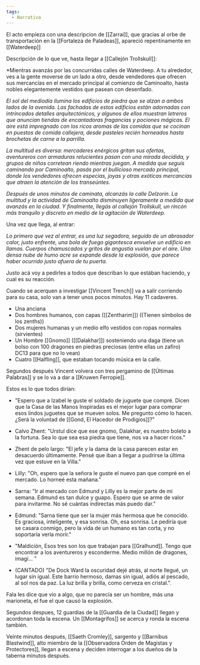 ```yaml
---
tags:
  - Narrativa
---
```


El acto empieza con una descripcion de [[Zarrai]], que gracias al orbe de transportación en la [[Fortaleza de Paladeas]], apareció repentinamente en [[Waterdeep]]

Descripción de lo que ve, hasta llegar a [[Callejón Trollskull]]:

*Mientras avanzás por las concurridas calles de Waterdeep. A tu alrededor, ves a la gente moverse de un lado a otro, desde vendedores que ofrecen sus mercancías en el mercado principal al comienzo de Caminoalto, hasta nobles elegantemente vestidos que pasean con desenfado.

*El sol del mediodía ilumina los edificios de piedra que se alzan a ambos lados de la avenida. Las fachadas de estos edificios están adornadas con intrincados detalles arquitectónicos, y algunos de ellos muestran letreros que anuncian tiendas de encantadoras fragancias y pociones mágicas. El aire está impregnado con los ricos aromas de las comidas que se cocinan en puestos de comida callejera, desde pasteles recién horneados hasta brochetas de carne a la parrilla.*

*La multitud es diversa: mercaderes enérgicos gritan sus ofertas, aventureros con armaduras relucientes pasan con una mirada decidida, y grupos de niños corretean riendo mientras juegan. A medida que seguís caminando por Caminoalto, pasás por el bullicioso mercado principal, donde los vendedores ofrecen especias, joyas y otras exóticas mercancías que atraen la atención de los transeúntes.*

*Después de unos minutos de caminata, alcanzás la calle Delzorin. La multitud y la actividad de Caminoalto disminuyen ligeramente a medida que avanzás en la ciudad. Y finalmente, llegás al callejón Trollskull, un rincón más tranquilo y discreto en medio de la agitación de Waterdeep.*

Una vez que llega, al entrar:

*Lo primero que vez al entrar, es una luz segadora, seguido de un abrasador calor, justo enfrente, una bola de fuego gigantesca envuelve un edificio en llamas.*
*Cuerpos chamuscados y gritos de angustia vuelan por el aire. Una densa nube de humo acre se expande desde la explosión, que parece haber ocurrido justo afuera de tu puerta.*

Justo acá voy a pedirles a todos que describan lo que estában haciendo, y cual es su reacción.

Cuando se acerquen a investigar [[Vincent Trench]] va a salir corriendo para su casa, solo van a tener unos pocos minutos. Hay 11 cadaveres.
- Una anciana
- Dos hombres humanos, con capas ([[Zentharim]]) ((Tienen símbolos de los zenths))
- Dos mujeres humanas y un medio elfo vestidos con ropas normales (sirvientes)
- Un Hombre [[Gnomo]] ([[Dalakhar]]) sosteniendo una daga (tiene un bolso con 100 dragones en piedras preciosas (entre ellas un zafiro) DC13 para que no lo vean)
- Cuatro [[Halfling]], que estaban tocando música en la calle.

Segundos después Vincent volvera con tres pergamino de [[Últimas Palabras]] y se lo va a dar a [[Kruwen Ferropie]].

Estos es lo que todos dirían:
- "Espero que a Izabel le guste el soldado de juguete que compré. Dicen que la Casa de las Manos Inspiradas es el mejor lugar para comprar esos lindos juguetes que se mueven solos. Me pregunto cómo lo hacen. ¿Será la voluntad de [[Gond, El Hacedor de Prodigios]]?"

- Calvo Zhent: "Urstul dice que ese gnomo, Dalakhar, es nuestro boleto a la fortuna. Sea lo que sea esa piedra que tiene, nos va a hacer ricos."

- Zhent de pelo largo: "El jefe y la dama de la casa parecen estar en desacuerdo últimamente. Pensé que iban a llegar a pudrirse la última vez que estuve en la Villa."

- Lilly: "Oh, espero que la señora le guste el nuevo pan que compré en el mercado. Lo horneé esta mañana."

- Sarna: "Ir al mercado con Edmund y Lilly es la mejor parte de mi semana. Edmund es tan dulce y guapo. Espero que se arme de valor para invitarme. No sé cuántas indirectas más puedo dar."

- Edmund: "Sarna tiene que ser la mujer más hermosa que he conocido. Es graciosa, inteligente, y esa sonrisa. Oh, esa sonrisa. Le pediría que se casara conmigo, pero la vida de un humano es tan corta, y no soportaría verla morir."

- "Maldición, Esos tres son los que trabajan para [[Gralhund]]. Tengo que encontrar a los aventureros y esconderme. Medio millón de dragones, imagi… "

- (CANTADO) "De Dock Ward la oscuridad dejé atrás, al norte llegué, un lugar sin igual. Este barrio hermoso, damas sin igual, adiós al pescado, al sol nos da paz. La luz brilla y brilla, como cerveza en cristal.".

Fala les dice que vio a algo, que no parecía ser un hombre, más una marioneta, el fue el que causó la explosión.

Segundos despues, 12 guardias de la [[Guardia de la Ciudad]] llegan y acordonan toda la escena. Un [[Montagrifos]] se acerca y ronda la escena también.

Veinte minutos después, [[Saeth Cromley]], sargento y [[Barnibus Blastwind]], alto miembro de la [[Observadora Orden de Magistas y Protectores]], llegan a escena y deciden interrogar a los dueños de la taberna minutos después.

